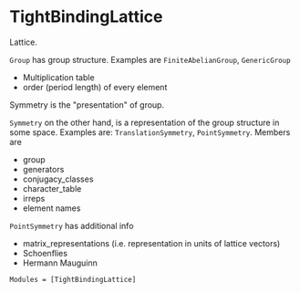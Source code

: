 # TightBindingLattice

Lattice.


`Group` has group structure. Examples are `FiniteAbelianGroup`, `GenericGroup`
- Multiplication table
- order (period length) of every element


Symmetry is the "presentation" of group.


`Symmetry` on the other hand, is a representation of the group structure in some space.
Examples are: `TranslationSymmetry`, `PointSymmetry`. Members are
- group
- generators
- conjugacy_classes
- character_table
- irreps
- element names

`PointSymmetry` has additional info
- matrix_representations (i.e. representation in units of lattice vectors)
- Schoenflies
- Hermann Mauguinn







```@autodocs
Modules = [TightBindingLattice]
```
